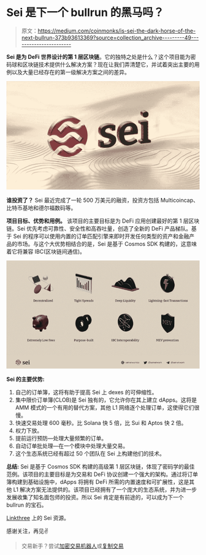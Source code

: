 # Sei 是下一个 bullrun 的黑马吗？

> 原文：<https://medium.com/coinmonks/is-sei-the-dark-horse-of-the-next-bullrun-373b93613369?source=collection_archive---------49----------------------->

**Sei 是为 DeFi 世界设计的第 1 层区块链**。它的独特之处是什么？这个项目能为密码球和区块链技术提供什么解决方案？现在让我们弄清楚它，并试着突出主要的用例以及大量已经存在的第一级解决方案之间的差异。

![](img/f4274697a8f799ed325a77ab8322bbf6.png)

**谁投资了？**
Sei 最近完成了一轮 500 万美元的融资，投资方包括 Multicoincap、比特币基地和德尔福数码等。

**项目目标、优势和用例。**
该项目的主要目标是为 DeFi 应用创建最好的第 1 层区块链。Sei 优先考虑可靠性、安全性和高吞吐量，创造了全新的 DeFi 产品梯队。基于 Sei 的程序可以使用内置的订单匹配引擎来即时开发任何类型的资产和金融产品的市场。与这个大优势相结合的是，Sei 是基于 Cosmos SDK 构建的，这意味着它将兼容 IBC(区块链间通信)。

![](img/eb5eacdc99302f419a5d1f300eeb0940.png)

**Sei 的主要优势:**

1.  自己的订单簿，这将有助于提高 Sei 上 dexes 的可伸缩性。
2.  集中限价订单簿(CLOB)是 Sei 独有的，它允许你在其上建立 dApps。这将是 AMM 模式的一个有用的替代方案，其他 L1 网络逐个处理订单，这使得它们很慢。
3.  快速交易处理 600 毫秒。比 Solana 快 5 倍，比 Sui 和 Aptos 快 2 倍。
4.  权力下放。
5.  提前运行预防—处理大量频繁的订单。
6.  自动订单批处理—在一个模块中处理大量交易。
7.  这个生态系统已经有超过 50 个团队在 Sei 上构建他们的技术。

**总结:** Sei 是基于 Cosmos SDK 构建的高级第 1 层区块链，体现了密码学的最佳范例。该项目的主要目标是为交易和 DeFi 协议创建一个强大的架构。通过将订单簿构建到基础设施中，dApps 将拥有 DeFi 所需的内置速度和可扩展性，这是其他 L1 解决方案无法提供的。该项目已经拥有了一个庞大的生态系统，并为进一步发展收集了知名面包师的投资。所以 Sei 肯定是有前途的，可以成为下一个 bullrun 的宝石。

[Linkthree](https://linktr.ee/seinetwork) 上的 Sei 资源。

感谢关注，再见✌️

> 交易新手？尝试[加密交易机器人](/coinmonks/crypto-trading-bot-c2ffce8acb2a)或[复制交易](/coinmonks/top-10-crypto-copy-trading-platforms-for-beginners-d0c37c7d698c)